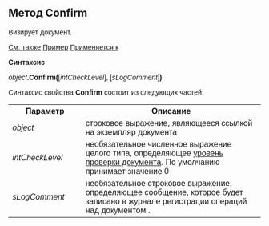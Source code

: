 ﻿<html>
<head>
    <title>Document\Confirm</title>
    <link rel="stylesheet" href="../../../common.css" />
    <style>
        p, h1, table{font-family:Arial;
                    }
        .auto-style1 {
            height: 23px;
        }
    </style>
</head>
<body>
     <h2>Метод Confirm</h2>
    <p>
        Визирует документ.
    </p>
    <p>
        <a href="../Asdoc.html">См. также</a> <u>Пример</u> <a href="../Asdoc.html">Применяется к</a>
    </p>
    <p>
       <strong>Синтаксис</strong>
    </p>
    <p>
       <em>object</em><strong>.Confirm(</strong>[<em>intCheckLevel</em>], [<em>sLogComment</em>]<strong>)</strong>
    </p>
    <p>
       Синтаксис свойства <strong>Confirm</strong> состоит из следующих частей:
    </p>
    <table>
        <tr>
            <th width="29%">Параметр</th>
            <th width="71%">Описание</th> 
        </tr>
        <tr>
            <td width="29%"><em>object</em></td>
            <td width="71%">строковое выражение, являющееся ссылкой на экземпляр документа</td>
        </tr>
        <tr>
            <td width="29%" class="auto-style1"><em>intCheckLevel</em></td>
            <td width="71%" class="auto-style1"><font face="Arial">необязательное численное выражение целого типа, определяющее</font> <a href="DocCheckLevel.html">уровень проверки документа</a>. По умолчанию принимает значение 0</td>
        </tr>
        <tr>
            <td width="29%" class="auto-style1"><em>sLogComment</em></td>
            <td width="71%" class="auto-style1">необязательное строковое выражение, определяющее сообщение, которое будет записано в журнале регистрации операций над документом </a>.</td>
        </tr>
    </table>
    <br>
</body>
</html>